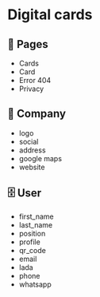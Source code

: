 # Digital cards

## 📁 Pages
- Cards
- Card
- Error 404
- Privacy

## 🏦 Company
- logo
- social
- address
- google maps
- website

## 🗄 User
- first_name
- last_name
- position
- profile
- qr_code
- email
- lada
- phone
- whatsapp
